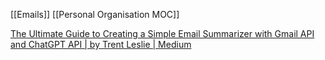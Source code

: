 [[Emails]]
[[Personal Organisation MOC]]

[The Ultimate Guide to Creating a Simple Email Summarizer with Gmail API and ChatGPT API | by Trent Leslie | Medium](https://medium.com/@trentleslie/the-ultimate-guide-to-creating-a-simple-email-summarizer-with-gmail-api-and-openai-chatgpt-api-37cedf847b23)
